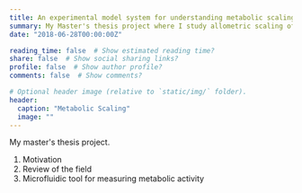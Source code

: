 ```yaml
---
title: An experimental model system for understanding metabolic scaling
summary: My Master's thesis project where I study allometric scaling of metabolic activity
date: "2018-06-28T00:00:00Z"

reading_time: false  # Show estimated reading time?
share: false  # Show social sharing links?
profile: false  # Show author profile?
comments: false  # Show comments?

# Optional header image (relative to `static/img/` folder).
header:
  caption: "Metabolic Scaling"
  image: ""
---
```


My master's thesis project.
1. Motivation
2. Review of the field
3. Microfluidic tool for measuring metabolic activity